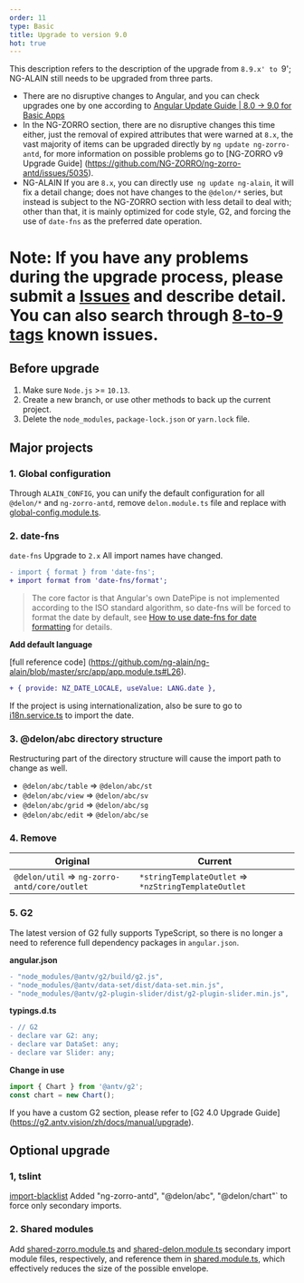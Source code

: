 ```yaml
---
order: 11
type: Basic
title: Upgrade to version 9.0
hot: true
---
```


This description refers to the description of the upgrade from `8.9.x' to `9'; NG-ALAIN still needs to be upgraded from three parts.

- There are no disruptive changes to Angular, and you can check upgrades one by one according to [Angular Update Guide | 8.0 -> 9.0 for Basic Apps](https://update.angular.io/#8.0:9.0)
- In the NG-ZORRO section, there are no disruptive changes this time either, just the removal of expired attributes that were warned at `8.x`, the vast majority of items can be upgraded directly by `ng update ng-zorro-antd`, for more information on possible problems go to [NG-ZORRO v9 Upgrade Guide] (https://github.com/NG-ZORRO/ng-zorro-antd/issues/5035).
- NG-ALAIN If you are `8.x`, you can directly use` ng update ng-alain`, it will fix a detail change; does not have changes to the `@delon/*` series, but instead is subject to the NG-ZORRO section with less detail to deal with; other than that, it is mainly optimized for code style, G2, and forcing the use of `date-fns` as the preferred date operation.

# Note: If you have any problems during the upgrade process, please submit a [Issues](https://github.com/ng-alain/ng-alain/issues/new?template=bug_report.md) and describe detail. You can also search through [8-to-9 tags](https://github.com/ng-alain/ng-alain/labels/8-to-9) known issues.

## Before upgrade

1. Make sure `Node.js` >= `10.13`.
2. Create a new branch, or use other methods to back up the current project.
3. Delete the `node_modules`, `package-lock.json` or `yarn.lock` file.

## Major projects

### 1. Global configuration

Through `ALAIN_CONFIG`, you can unify the default configuration for all `@delon/*` and `ng-zorro-antd`, remove `delon.module.ts` file and replace with [global-config.module.ts](https://github.com/ng-alain/ng-alain/blob/master/src/app/global-config.module.ts).

### 2. date-fns

`date-fns` Upgrade to `2.x` All import names have changed.

```diff
- import { format } from 'date-fns';
+ import format from 'date-fns/format';
```

> The core factor is that Angular's own DatePipe is not implemented according to the ISO standard algorithm, so date-fns will be forced to format the date by default, see [How to use date-fns for date formatting](https://ng.ant.design/docs/i18n/en#how-to-format-a-date-using-date-fns) for details.

**Add default language**

[full reference code] (https://github.com/ng-alain/ng-alain/blob/master/src/app/app.module.ts#L26).

```diff
+ { provide: NZ_DATE_LOCALE, useValue: LANG.date },
```

If the project is using internationalization, also be sure to go to [i18n.service.ts](https://github.com/ng-alain/ng-alain/blob/master/src/app/core/i18n/i18n.service.ts#L25) to import the date.

### 3. @delon/abc directory structure

Restructuring part of the directory structure will cause the import path to change as well.

- `@delon/abc/table` => `@delon/abc/st`
- `@delon/abc/view` => `@delon/abc/sv`
- `@delon/abc/grid` => `@delon/abc/sg`
- `@delon/abc/edit` => `@delon/abc/se`

### 4. Remove

| Original | Current |
|----------|---------|
| `@delon/util` => `ng-zorro-antd/core/outlet` | `*stringTemplateOutlet` => `*nzStringTemplateOutlet` |


### 5. G2

The latest version of G2 fully supports TypeScript, so there is no longer a need to reference full dependency packages in `angular.json`.

**angular.json**

```diff
- "node_modules/@antv/g2/build/g2.js",
- "node_modules/@antv/data-set/dist/data-set.min.js",
- "node_modules/@antv/g2-plugin-slider/dist/g2-plugin-slider.min.js",
```


**typings.d.ts**

```diff
- // G2
- declare var G2: any;
- declare var DataSet: any;
- declare var Slider: any;
```

**Change in use**


```ts
import { Chart } from '@antv/g2';
const chart = new Chart();
```

If you have a custom G2 section, please refer to [G2 4.0 Upgrade Guide] (https://g2.antv.vision/zh/docs/manual/upgrade).

## Optional upgrade

### 1, tslint

[import-blacklist](https://github.com/ng-alain/ng-alain/blob/master/tslint.json#L42-L44) Added "ng-zorro-antd", "@delon/abc", "@delon/chart"` to force only secondary imports.

### 2. Shared modules

Add [shared-zorro.module.ts](https://github.com/ng-alain/ng-alain/blob/master/src/app/shared/shared-zorro.module.ts) and [shared-delon.module.ts](https://github.com/ng-alain/ng-alain/blob/master/src/app/shared/shared-delon.module.ts) secondary import module files, respectively, and reference them in [shared.module.ts](https://github.com/ng-alain/ng-alain/blob/master/src/app/shared/shared.module.ts#L35), which effectively reduces the size of the possible envelope.
